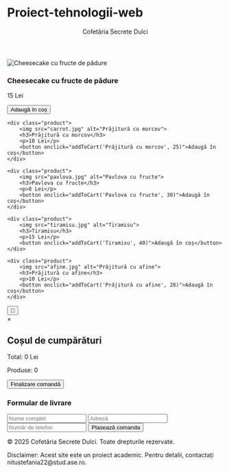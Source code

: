 # Proiect-tehnologii-web
<!DOCTYPE html>
<html lang="ro">
<head>
    <meta charset="UTF-8">
    <meta name="viewport" content="width=device-width, initial-scale=1.0">
    <title>Cofetăria Secrete Dulci</title>
    <link rel="stylesheet" href="style.css"> <!-- Link către fișierul CSS -->
</head>
<body>

<header>
    Cofetăria Secrete Dulci
</header>

<!-- Produse -->
<div class="product-container">
    <div class="product">
        <img src="cheesecake.jpg" alt="Cheesecake cu fructe de pădure">
        <h3>Cheesecake cu fructe de pădure</h3>
        <p>15 Lei</p>
        <button onclick="addToCart('Cheesecake cu fructe de pădure', 35)">Adaugă în coș</button>
    </div>

    <div class="product">
        <img src="carrot.jpg" alt="Prăjitură cu morcov">
        <h3>Prăjitură cu morcov</h3>
        <p>10 Lei</p>
        <button onclick="addToCart('Prăjitură cu morcov', 25)">Adaugă în coș</button>
    </div>

    <div class="product">
        <img src="pavlova.jpg" alt="Pavlova cu fructe">
        <h3>Pavlova cu fructe</h3>
        <p>8 Lei</p>
        <button onclick="addToCart('Pavlova cu fructe', 30)">Adaugă în coș</button>
    </div>

    <div class="product">
        <img src="tiramisu.jpg" alt="Tiramisu">
        <h3>Tiramisu</h3>
        <p>15 Lei</p>
        <button onclick="addToCart('Tiramisu', 40)">Adaugă în coș</button>
    </div>

    <div class="product">
        <img src="afine.jpg" alt="Prăjitură cu afine">
        <h3>Prăjitură cu afine</h3>
        <p>10 Lei</p>
        <button onclick="addToCart('Prăjitură cu afine', 28)">Adaugă în coș</button>
    </div>
</div>

<!-- Coșul de cumpărături -->
<div class="cart">
    <button class="cart-icon" onclick="toggleCartModal()">🛒</button>
    <div id="cart-modal" class="modal">
        <div class="modal-content">
            <span class="close" onclick="toggleCartModal()">&times;</span>
            <h2>Coșul de cumpărături</h2>
            <ul id="cart-list">
                <!-- Produsele vor fi adăugate dinamic aici -->
            </ul>
            <p>Total: <span id="total-price">0</span> Lei</p>
            <p>Produse: <span id="cart-count">0</span></p>
            <button onclick="proceedToCheckout()">Finalizare comandă</button>
        </div>
    </div>
</div>

<!-- Formular de livrare -->
<form id="delivery-form" class="delivery-form hidden" onsubmit="submitOrder(event)">
    <h3>Formular de livrare</h3>
    <input type="text" id="name" placeholder="Nume complet" required>
    <input type="text" id="address" placeholder="Adresă" required>
    <input type="text" id="phone" placeholder="Număr de telefon" required>
    <input type="submit" value="Plasează comanda">
</form>

<!-- Mesajul de succes va apărea aici (dinamic creat de JavaScript) -->
<script src="script.js"></script>
</body>
<footer>
    <p>© 2025 Cofetăria Secrete Dulci. Toate drepturile rezervate.</p>
    <p class="disclaimer">
        Disclaimer: Acest site este un proiect academic. Pentru detalii, contactați 
        <a>nitustefania22@stud.ase.ro</a>.
    </p>
</footer>
</html>
